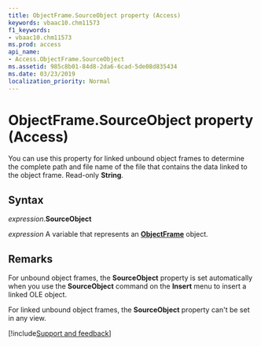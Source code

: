 ```yaml
---
title: ObjectFrame.SourceObject property (Access)
keywords: vbaac10.chm11573
f1_keywords:
- vbaac10.chm11573
ms.prod: access
api_name:
- Access.ObjectFrame.SourceObject
ms.assetid: 985c8b01-84d8-2da6-6cad-5de08d835434
ms.date: 03/23/2019
localization_priority: Normal
---
```



# ObjectFrame.SourceObject property (Access)

You can use this property for linked unbound object frames to determine the complete path and file name of the file that contains the data linked to the object frame. Read-only **String**.


## Syntax

_expression_.**SourceObject**

_expression_ A variable that represents an **[ObjectFrame](Access.ObjectFrame.md)** object.


## Remarks

For unbound object frames, the **SourceObject** property is set automatically when you use the **SourceObject** command on the **Insert** menu to insert a linked OLE object.

For linked unbound object frames, the **SourceObject** property can't be set in any view.




[!include[Support and feedback](~/includes/feedback-boilerplate.md)]